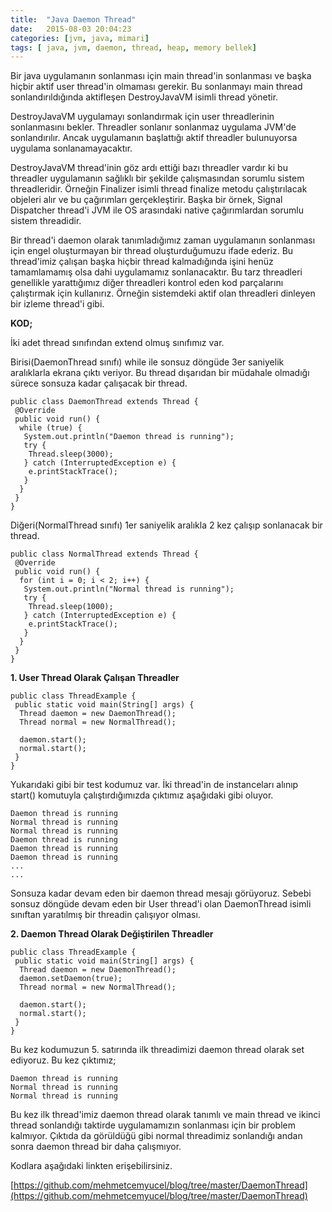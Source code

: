 ```yaml
---
title:  "Java Daemon Thread"
date:   2015-08-03 20:04:23
categories: [jvm, java, mimari]
tags: [ java, jvm, daemon, thread, heap, memory bellek]
---
```


Bir java uygulamanın sonlanması için main thread'in sonlanması ve başka hiçbir aktif user thread'in olmaması gerekir. Bu sonlanmayı main thread sonlandırıldığında aktifleşen DestroyJavaVM isimli thread yönetir.  
  
DestroyJavaVM uygulamayı sonlandırmak için user threadlerinin sonlanmasını bekler. Threadler sonlanır sonlanmaz uygulama JVM'de sonlandırılır. Ancak uygulamanın başlattığı aktif threadler bulunuyorsa uygulama sonlanamayacaktır.  
  
DestroyJavaVM thread'inin göz ardı ettiği bazı threadler vardır ki bu threadler uygulamanın sağlıklı bir şekilde çalışmasından sorumlu sistem threadleridir. Örneğin Finalizer isimli thread finalize metodu çalıştırılacak objeleri alır ve bu çağırımları gerçekleştirir. Başka bir örnek, Signal Dispatcher thread'i JVM ile OS arasındaki native çağırımlardan sorumlu sistem threadidir.  
  
Bir thread'i daemon olarak tanımladığımız zaman uygulamanın sonlanması için engel oluşturmayan bir thread oluşturduğumuzu ifade ederiz. Bu thread'imiz çalışan başka hiçbir thread kalmadığında işini henüz tamamlamamış olsa dahi uygulamamız sonlanacaktır. Bu tarz threadleri genellikle yarattığımız diğer threadleri kontrol eden kod parçalarını çalıştırmak için kullanırız. Örneğin sistemdeki aktif olan threadleri dinleyen bir izleme thread'i gibi.  
  
**KOD;**  
  
İki adet thread sınıfından extend olmuş sınıfımız var.  
  
Birisi(DaemonThread sınıfı) while ile sonsuz döngüde 3er saniyelik aralıklarla ekrana çıktı veriyor. Bu thread dışarıdan bir müdahale olmadığı sürece sonsuza kadar çalışacak bir thread.  

	public class DaemonThread extends Thread {
	 @Override
	 public void run() {
	  while (true) {
	   System.out.println("Daemon thread is running");
	   try {
		Thread.sleep(3000);
	   } catch (InterruptedException e) {
		e.printStackTrace();
	   }
	  }
	 }
	}

  
Diğeri(NormalThread sınıfı) 1er saniyelik aralıkla 2 kez çalışıp sonlanacak bir thread.  
  

	public class NormalThread extends Thread {
	 @Override
	 public void run() {
	  for (int i = 0; i < 2; i++) {
	   System.out.println("Normal thread is running");
	   try {
		Thread.sleep(1000);
	   } catch (InterruptedException e) {
		e.printStackTrace();
	   }
	  }
	 }
	}

  
**1. User Thread Olarak Çalışan Threadler**  
  

	public class ThreadExample {
	 public static void main(String[] args) {
	  Thread daemon = new DaemonThread();
	  Thread normal = new NormalThread();

	  daemon.start();
	  normal.start();
	 }
	}

  
Yukarıdaki gibi bir test kodumuz var. İki thread'in de instanceları alınıp start() komutuyla çalıştırdığımızda çıktımız aşağıdaki gibi oluyor.  
  

	Daemon thread is running
	Normal thread is running
	Normal thread is running
	Daemon thread is running
	Daemon thread is running
	Daemon thread is running
	...
	...

  
Sonsuza kadar devam eden bir daemon thread mesajı görüyoruz. Sebebi sonsuz döngüde devam eden bir User thread'i olan DaemonThread isimli sınıftan yaratılmış bir threadin çalışıyor olması.  
  
**2. Daemon Thread Olarak Değiştirilen Threadler**    

	public class ThreadExample {
	 public static void main(String[] args) {
	  Thread daemon = new DaemonThread();
	  daemon.setDaemon(true);
	  Thread normal = new NormalThread();

	  daemon.start();
	  normal.start();
	 }
	}

  
Bu kez kodumuzun 5. satırında ilk threadimizi daemon thread olarak set ediyoruz. Bu kez çıktımız;  
  
  

	Daemon thread is running
	Normal thread is running
	Normal thread is running

  
Bu kez ilk thread'imiz daemon thread olarak tanımlı ve main thread ve ikinci thread sonlandığı taktirde uygulamamızın sonlanması için bir problem kalmıyor. Çıktıda da görüldüğü gibi normal threadimiz sonlandığı andan sonra daemon thread bir daha çalışmıyor.  
  
  
Kodlara aşağıdaki linkten erişebilirsiniz.  
  
[https://github.com/mehmetcemyucel/blog/tree/master/DaemonThread](https://github.com/mehmetcemyucel/blog/tree/master/DaemonThread)

